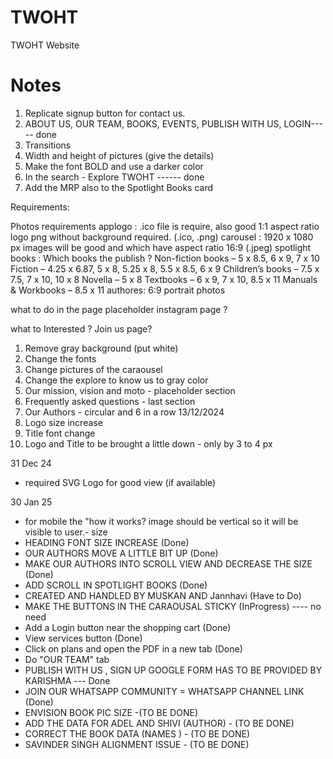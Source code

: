 # TWOHT
TWOHT Website
# Notes
1. Replicate signup button for contact us.
2. ABOUT US, OUR TEAM, BOOKS, EVENTS, PUBLISH WITH US, LOGIN----- done
3. Transitions 
4. Width and height of pictures (give the details)
5. Make the font BOLD and use a darker color
6. In the search - Explore TWOHT ------ done
7. Add the MRP also to the Spotlight Books card



Requirements:

Photos requirements
applogo : .ico file is require, also good 1:1 aspect ratio logo png without background required. (.ico, .png)
carousel : 1920 x 1080 px images will be good and which have aspect ratio 16:9 (.jpeg)
spotlight books : Which books the publish ?
    Non-fiction books –  5 x 8.5, 6 x 9, 7 x 10
    Fiction –  4.25 x 6.87, 5 x 8, 5.25 x 8, 5.5 x 8.5, 6 x 9
    Children’s books –  7.5 x 7.5, 7 x 10, 10 x 8
    Novella –  5 x 8
    Textbooks –  6 x 9, 7 x 10, 8.5 x 11
    Manuals & Workbooks – 8.5 x 11
authores: 6:9 portrait photos

what to do in the page placeholder instagram page ?

what to Interested ? Join us page?

1. Remove gray background (put white)
2. Change the fonts
3. Change pictures of the caraousel
4. Change the explore to know us to gray color
5. Our mission, vision and moto - placeholder section
6. Frequently asked questions - last section
7. Our Authors - circular and 6 in a row
13/12/2024
8. Logo size increase 
9. Title font change
10. Logo and Title to be brought a little down - only by 3 to 4 px

31 Dec 24
- required SVG Logo for good view (if available)


30 Jan 25
- for mobile the "how it works? image should be vertical so it will be visible to user.- size 
- HEADING FONT SIZE INCREASE (Done)
- OUR AUTHORS MOVE A LITTLE BIT UP (Done)
- MAKE OUR AUTHORS INTO SCROLL VIEW AND DECREASE THE SIZE (Done)
- ADD SCROLL IN SPOTLIGHT BOOKS (Done)
- CREATED AND HANDLED BY MUSKAN AND Jannhavi (Have to Do)
- MAKE THE BUTTONS IN THE CARAOUSAL STICKY (InProgress) ---- no need
- Add a Login button near the shopping cart (Done)
- View services button (Done)
- Click on plans and open the PDF in a new tab (Done)
- Do "OUR TEAM" tab
- PUBLISH WITH US , SIGN UP GOOGLE FORM HAS TO BE PROVIDED BY KARISHMA  --- Done
- JOIN OUR WHATSAPP COMMUNITY = WHATSAPP CHANNEL LINK (Done)
- ENVISION BOOK PIC SIZE -(TO BE DONE)
- ADD THE DATA FOR ADEL AND SHIVI (AUTHOR) - (TO BE DONE)
- CORRECT THE BOOK DATA (NAMES ) - (TO BE DONE)
- SAVINDER SINGH ALIGNMENT ISSUE - (TO BE DONE)